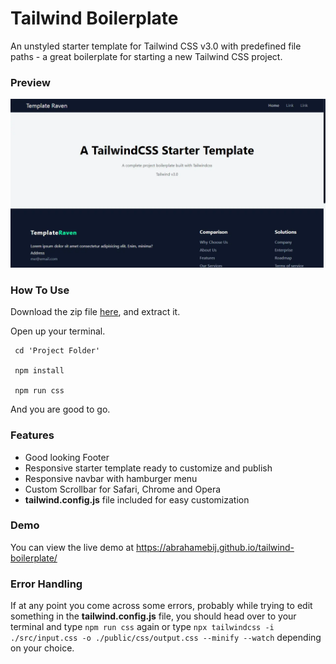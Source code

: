 # Tailwind Boilerplate
An unstyled starter template for Tailwind CSS v3.0 with predefined file paths - a great boilerplate for starting a new Tailwind CSS project.

### Preview

![Preview](https://raw.githubusercontent.com/abrahamebij/images/main/previews/bare-tailwind.webp)

### How To Use

Download the zip file [here](https://github.com/abrahamebij/tailwind-boilerplate/archive/master.zip), and extract it.

 Open up your terminal.
```
 cd 'Project Folder'

 npm install

 npm run css
```

And you are good to go.

### Features

* Good looking Footer
* Responsive starter template ready to customize and publish
* Responsive navbar with hamburger menu
* Custom Scrollbar for Safari, Chrome and Opera
* **tailwind.config.js** file included for easy customization

### Demo

You can view the live demo at https://abrahamebij.github.io/tailwind-boilerplate/


### Error Handling
If at any point you come across some errors, probably while trying to edit something in the **tailwind.config.js** file, you should head over to your terminal and type `npm run css` again or type `npx tailwindcss -i ./src/input.css -o ./public/css/output.css --minify --watch` depending on your choice.